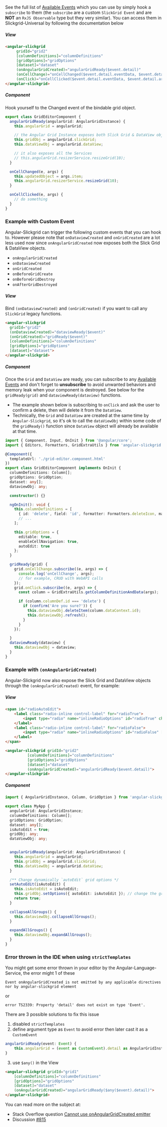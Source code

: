 See the full list of [Available Events](Available-Events.md) which you can use by simply hook a `subscribe` to them (the `subscribe` are a custom `SlickGrid Event` and are **NOT** an `RxJS Observable` type but they very similar). You can access them in Slickgrid-Universal by following the documentation below

##### View
```html
<angular-slickgrid
     gridId="grid2"
     [columnDefinitions]="columnDefinitions"
     [gridOptions]="gridOptions"
     [dataset]="dataset"
     (onAngularGridCreated)="angularGridReady($event.detail)"
     (onCellChange)="onCellChanged($event.detail.eventData, $event.detail.args)"
     (onClick)="onCellClicked($event.detail.eventData, $event.detail.args)">
</angular-slickgrid>
```

##### Component
Hook yourself to the Changed event of the bindable grid object.

```typescript
export class GridEditorComponent {
  angularGridReady(angularGrid: AngularGridInstance) {
    this.angularGrid = angularGrid;

    // the Angular Grid Instance exposes both Slick Grid & DataView objects
    this.gridObj = angularGrid.slickGrid;
    this.dataViewObj = angularGrid.dataView;

    // it also exposes all the Services
    // this.angularGrid.resizerService.resizeGrid(10);
  }

  onCellChanged(e, args) {
    this.updatedObject = args.item;
    this.angularGrid.resizerService.resizeGrid(10);
  }

  onCellClicked(e, args) {
    // do something
  }
}
```

### Example with Custom Event
Angular-Slickgrid can trigger the following custom events that you can hook to. However please note that `onDataviewCreated`
and `onGridCreated` are a lot less used now since `onAngularGridCreated` now exposes both the Slick Grid & DataView objects.
- `onAngularGridCreated`
- `onDataviewCreated`
- `onGridCreated`
- `onBeforeGridCreate`
- `onBeforeGridDestroy`
- `onAfterGridDestroyed`


##### View
Bind `(onDataviewCreated)` and `(onGridCreated)` if you want to call any `SlickGrid` legacy functions.
```html
<angular-slickgrid
  gridId="grid2"
  (onDataviewCreated)="dataviewReady($event)"
  (onGridCreated)="gridReady($event)"
  [columnDefinitions]="columnDefinitions"
  [gridOptions]="gridOptions"
  [dataset]="dataset">
</angular-slickgrid>
```

##### Component
Once the `Grid` and `DataView` are ready, you can subscribe to any [Available Events](../events/Available-Events.md) and don't forget to **unsubscribe** to avoid unwanted behaviors and memory leak when your component is destroyed. See below for the `gridReady(grid)` and `dataviewReady(dataview)` functions.
- The example shown below is subscribing to `onClick` and ask the user to confirm a delete, then will delete it from the `DataView`.
- Technically, the `Grid` and `DataView` are created at the same time by `Angular-Slickgrid`, so it's ok to call the `dataViewObj` within some code of the `gridReady()` function since `DataView` object will already be available at that time.

```typescript
import { Component, Input, OnInit } from '@angular/core';
import { Editors, Formatters, GridExtraUtils } from 'angular-slickgrid';

@Component({
  templateUrl: './grid-editor.component.html'
})
export class GridEditorComponent implements OnInit {
  columnDefinitions: Column[];
  gridOptions: GridOption;
  dataset: any[];
  dataviewObj: any;

  constructor() {}

  ngOnInit(): void {
    this.columnDefinitions = [
      { id: 'delete', field: 'id', formatter: Formatters.deleteIcon, maxWidth: 30 }
      // ...
    ];

    this.gridOptions = {
      editable: true,
      enableCellNavigation: true,
      autoEdit: true
    };
  }

  gridReady(grid) {
    grid.onCellChange.subscribe((e, args) => {
      console.log('onCellChange', args);
      // for example, CRUD with WebAPI calls
    });
    grid.onClick.subscribe((e, args) => {
      const column = GridExtraUtils.getColumnDefinitionAndData(args);

      if (column.columnDef.id === 'delete') {
        if (confirm('Are you sure?')) {
          this.dataviewObj.deleteItem(column.dataContext.id);
          this.dataviewObj.refresh();
        }
      }
    });

  }
  dataviewReady(dataview) {
    this.dataviewObj = dataview;
  }
}
```

### Example with `(onAngularGridCreated)`
Angular-Slickgrid now also expose the Slick Grid and DataView objects through the `(onAngularGridCreated)` event, for example:

##### View
```html
<span id="radioAutoEdit">
    <label class="radio-inline control-label" for="radioTrue">
        <input type="radio" name="inlineRadioOptions" id="radioTrue" checked [value]="isAutoEdit" (change)="setAutoEdit(true)"> ON (single-click)
    </label>
    <label class="radio-inline control-label" for="radioFalse">
        <input type="radio" name="inlineRadioOptions" id="radioFalse" [value]="isAutoEdit" (change)="setAutoEdit(false)"> OFF (double-click)
    </label>
</span>

<angular-slickgrid gridId="grid2"
          [columnDefinitions]="columnDefinitions"
          [gridOptions]="gridOptions"
          [dataset]="dataset"
          (onAngularGridCreated)="angularGridReady($event.detail)">
</angular-slickgrid>
```

##### Component

```typescript
import { AngularGridInstance, Column, GridOption } from 'angular-slickgrid';

export class MyApp {
  angularGrid: AngularGridInstance;
  columnDefinitions: Column[];
  gridOptions: GridOption;
  dataset: any[];
  isAutoEdit = true;
  gridObj: any;
  dataViewObj: any;


  angularGridReady(angularGrid: AngularGridInstance) {
    this.angularGrid = angularGrid;
    this.gridObj = angularGrid.slickGrid;
    this.dataViewObj = angularGrid.dataView;
  }

  /** Change dynamically `autoEdit` grid options */
  setAutoEdit(isAutoEdit) {
    this.isAutoEdit = isAutoEdit;
    this.gridObj.setOptions({ autoEdit: isAutoEdit }); // change the grid option dynamically
    return true;
  }

  collapseAllGroups() {
    this.dataviewObj.collapseAllGroups();
  }

  expandAllGroups() {
    this.dataviewObj.expandAllGroups();
  }
}
```

### Error thrown in the IDE when using `strictTemplates`
You might get some error thrown in your editor by the Angular-Language-Service, the error might 1 of these
```shell
Event onAngularGridCreated is not emitted by any applicable directives nor by angular-slickgrid element
```
or
```shell
error TS2339: Property 'detail' does not exist on type 'Event'.
```
There are 3 possible solutions to fix this issue
1. disabled `strictTemplates`
2. define argument type as `Event` to avoid error then later cast it as a `CustomEvent`
```ts
angularGridReady(event: Event) {
    this.angularGrid = (event as CustomEvent).detail as AngularGridInstance;
}
```
3. use `$any()` in the View
```html
<angular-slickgrid gridId="grid1"
    [columnDefinitions]="columnDefinitions"
    [gridOptions]="gridOptions"
    [dataset]="dataset"
    (onAngularGridCreated)="angularGridReady($any($event).detail)">
</angular-slickgrid>
```
You can read more on the subject at:
- Stack Overflow question [Cannot use onAngularGridCreated emitter](https://stackoverflow.com/questions/71156193/cannot-use-onangulargridcreated-emitter/71245004#71245004)
- Discussion [#815](https://github.com/ghiscoding/angular-slickgrid/discussions/815)